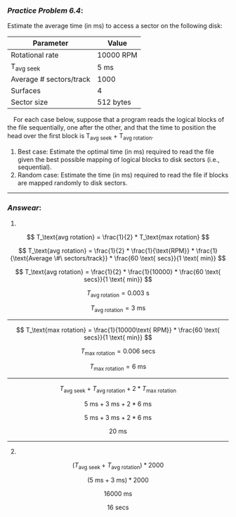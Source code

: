 ### ***Practice Problem 6.4***:  
Estimate the average time (in ms) to access a sector on the following disk:  


| Parameter  | Value |
| ------------- | ------------- |
| Rotational rate  | 10000 RPM |
| T<sub>avg seek</sub> | 5 ms |
| Average # sectors/track | 1000 |
| Surfaces | 4 |
| Sector size | 512 bytes |  

&emsp;For each case below, suppose that a program reads the logical blocks of the ﬁle sequentially, one after the other, and that the time to position the head over the ﬁrst block is T<sub>avg seek</sub> + T<sub>avg rotation</sub>.  

1. Best case: Estimate the optimal time (in ms) required to read the ﬁle given the best possible mapping of logical blocks to disk sectors (i.e., sequential).  
2. Random case: Estimate the time (in ms) required to read the ﬁle if blocks are mapped randomly to disk sectors.

---  

### ***Answear***:  
1.

$$ T_\text{avg rotation} = \frac{1}{2} * T_\text{max rotation} $$  

$$ T_\text{avg rotation} = \frac{1}{2} * \frac{1}{\text{RPM}} * \frac{1}{\text{Average \#\ sectors/track}} * \frac{60 \text{ secs}}{1 \text{ min}} $$

$$ T_\text{avg rotation} = \frac{1}{2} * \frac{1}{10000} * \frac{60 \text{ secs}}{1 \text{ min}} $$

$$ T_\text{avg rotation} =  0.003\text{ s} $$

$$ T_\text{avg rotation} =  3\text{ ms} $$  

---  

$$ T_\text{max rotation} =  \frac{1}{10000\text{ RPM}} * \frac{60 \text{ secs}}{1 \text{ min}} $$  

$$ T_\text{max rotation} =  0.006\text{ secs} $$  

$$ T_\text{max rotation} =  6\text{ ms} $$

---  

$$ T_\text{avg seek} + T_\text{avg rotation} + 2 * T_\text{max rotation} $$  

$$ 5\text{ ms} + 3\text{ ms} + 2 * 6\text{ ms} $$  

$$ 5\text{ ms} + 3\text{ ms} + 2 * 6\text{ ms} $$  

$$ 20\text{ ms} $$  

---  

2. 

$$ (T_\text{avg seek} + T_\text{avg rotation}) * 2000 $$  

$$ (5\text{ ms} + 3\text{ ms}) * 2000 $$  

$$ 16000\text{ ms} $$  

$$ 16\text{ secs} $$
